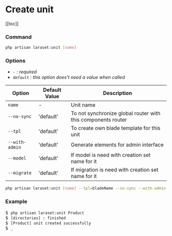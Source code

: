 # Create unit

[[toc]]

### Command 

```bash
php artisan laraset:unit [name]
```

### Options

- _`-` : required_ <br>
- _`default` : this option does't need a value when called_ 

| Option | Default Value | Description |
| --- | --- | --- |
|`name` 		| - 		| Unit name  |
|`--no-sync` 	| 'default' | To not synchronize global router with this components router |
|`--tpl` 		| 'default' | To create own blade template for this unit |
|`--with-admin` | 'default' | Generate elements for admin interface |
|`--model` 		| 'default' | If model is need with creation set name for it  |
|`--migrate` 	| 'default' | If migration is need with creation set name for it |



```bash
php artisan laraset:unit [name] --tpl=bladeName --no-sync --with-admin --model --migrate
```

### Example 

<div class="console-containter">
<pre class="console-code">
<m>$ </m><code>php artisan <span class="code">laraset:unit</span> Product</code>
<m>$ </m><code><span class="success">[directories] : finished</span></code>
<m>$ </m><code><span class="info">[Product] unit created successfully</span></code>
<m>$ </m><code>_</code>
</pre>
</div>